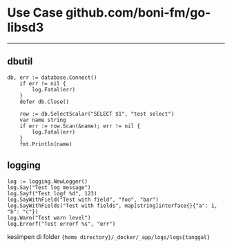 # Use Case github.com/boni-fm/go-libsd3

---
## dbutil
```
db, err := database.Connect()
	if err != nil {
		log.Fatal(err)
	}
	defer db.Close()

	row := db.SelectScalar("SELECT $1", "test select")
	var name string
	if err := row.Scan(&name); err != nil {
		log.Fatal(err)
	}
	fmt.Println(name)
```

## logging
```
log := logging.NewLogger()
log.Say("Test log message")
log.Sayf("Test logf %d", 123)
log.SayWithField("Test with field", "foo", "bar")
log.SayWithFields("Test with fields", map[string]interface{}{"a": 1, "b": "c"})
log.Warn("Test warn level")
log.Errorf("Test errorf %s", "err")
```
kesimpen di folder `{home directory}/_docker/_app/logs/logs{tanggal}`